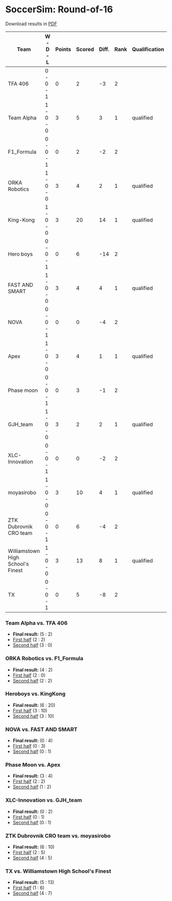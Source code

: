 # SoccerSim: Round-of-16

Download results in [PDF](pdfs/wc-round-of-16.pdf)

|Team                              |W - D - L|Points|Scored|Diff.|Rank|Qualification|
|----------------------------------|---------|------|------|-----|----|-------------|
|TFA 406                           |0 - 0 - 1|0     |2     |-3   |2   |             |
|Team Alpha                        |1 - 0 - 0|3     |5     |3    |1   |qualified    |
|F1_Formula                        |0 - 0 - 1|0     |2     |-2   |2   |             |
|ORKA Robotics                     |1 - 0 - 0|3     |4     |2    |1   |qualified    |
|King-Kong                         |1 - 0 - 0|3     |20    |14   |1   |qualified    |
|Hero boys                         |0 - 0 - 1|0     |6     |-14  |2   |             |
|FAST AND SMART                    |1 - 0 - 0|3     |4     |4    |1   |qualified    |
|NOVA                              |0 - 0 - 1|0     |0     |-4   |2   |             |
|Apex                              |1 - 0 - 0|3     |4     |1    |1   |qualified    |
|Phase moon                        |0 - 0 - 1|0     |3     |-1   |2   |             |
|GJH_team                          |1 - 0 - 0|3     |2     |2    |1   |qualified    |
|XLC-Innovation                    |0 - 0 - 1|0     |0     |-2   |2   |             |
|moyasirobo                        |1 - 0 - 0|3     |10    |4    |1   |qualified    |
|ZTK Dubrovnik CRO team            |0 - 0 - 1|0     |6     |-4   |2   |             |
|Williamstown High School's Finest |1 - 0 - 0|3     |13    |8    |1   |qualified    |
|TX                                |0 - 0 - 1|0     |5     |-8   |2   |             |


### Team Alpha vs. TFA 406
- **Final result:** (5 : 2)
- [First half](worldcup-outputs-b/sim2b_3_8th_1-1/sim2b_3_8th_1_-_1_-_TFA_406_vs_Team_Alpha-20210624T124325-new.html) (2 : 2)
- [Second half](worldcup-outputs-b/sim2b_3_8th_1-2/sim2b_3_8th_1_-_2_-_Team_Alpha_vs_TFA_406-20210624T124914-new.html) (3 : 0)


### ORKA Robotics vs. F1_Formula
- **Final result:** (4 : 2)
- [First half](worldcup-outputs-b/sim2b_3_8th_2-1/sim2b_3_8th_2_-_1_-_F1_Formula_vs_ORKA_Robotics-20210624T125511-new.html) (2 : 0)
- [Second half](worldcup-outputs-b/sim2b_3_8th_2-2/sim2b_3_8th_2_-_2_-_ORKA_Robotics_vs_F1_Formula-20210624T130112-new.html) (2 : 2)


### Heroboys vs. KingKong
- **Final result:** (6 : 20)
- [First half](worldcup-outputs-b/sim2b_3_8th_3-1/sim2b_3_8th_3_-_1_-_KingKong_vs_Heroboys-20210624T130705-new.html) (3 : 10)
- [Second half](worldcup-outputs-b/sim2b_3_8th_3-2/sim2b_3_8th_3_-_2_-_Heroboys_vs_KingKong-20210624T131309-new.html) (3 : 10)


### NOVA vs. FAST AND SMART
- **Final result:** (0 : 4)
- [First half](worldcup-outputs-b/sim2b_3_8th_4-1/sim2b_3_8th_4_-_1_-_FAST_AND_SMART_vs_NOVA-20210624T131919-new.html) (0 : 3)
- [Second half](worldcup-outputs-b/sim2b_3_8th_4-2/sim2b_3_8th_4_-_2_-_NOVA_vs_FAST_AND_SMART-20210624T132533-new.html) (0 : 1)


### Phase Moon vs. Apex
- **Final result:** (3 : 4)
- [First half](worldcup-outputs-b/sim2b_3_8th_5-1/sim2b_3_8th_5_-_1_-_Apex_vs_Phase_Moon-20210624T133151-new.html) (2 : 2)
- [Second half](worldcup-outputs-b/sim2b_3_8th_5-2/sim2b_3_8th_5_-_2_-_Phase_Moon_vs_Apex-20210624T133759-new.html) (1 : 2)


### XLC-Innovation vs. GJH_team
- **Final result:** (0 : 2)
- [First half](worldcup-outputs-b/sim2b_3_8th_6-1/sim2b_3_8th_6_-_1_-_GJH_team_vs_XLC-Innovation-20210624T134413-new.html) (0 : 1)
- [Second half](worldcup-outputs-b/sim2b_3_8th_6-2/sim2b_3_8th_6_-_2_-_XLC-Innovation_vs_GJH_team-20210624T135013-new.html) (0 : 1)


### ZTK Dubrovnik CRO team vs. moyasirobo
- **Final result:** (6 : 10)
- [First half](worldcup-outputs-b/sim2b_3_8th_7-1/sim2b_3_8th_7_-_1_-_moyasirobo_vs_ZTK_Dubrovnik_CRO_team-20210624T135618-new.html) (2 : 5)
- [Second half](worldcup-outputs-b/sim2b_3_8th_7-2/sim2b_3_8th_7_-_2_-_ZTK_Dubrovnik_CRO_team_vs_moyasirobo-20210624T140305-new.html) (4 : 5)


### TX vs. Williamstown High School's Finest
- **Final result:** (5 : 13)
- [First half](worldcup-outputs-b/sim2b_3_8th_8-1/sim2b_3_8th_8_-_1_-_Williamstown_High_School's_Finest_vs_TX-20210624T140958-new.html) (1 : 6)
- [Second half](worldcup-outputs-b/sim2b_3_8th_8-2/sim2b_3_8th_8_-_2_-_TX_vs_Williamstown_High_School's_Finest-20210624T141641-new.html) (4 : 7)

